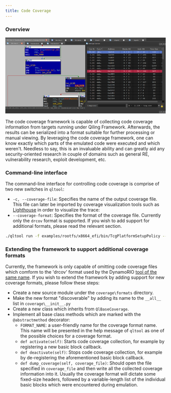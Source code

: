 ```yaml
---
title: Code Coverage
---
```


### Overview

![Code Coverage](img/drcov.png)

The code coverage framework is capable of collecting code coverage information from targets running under Qiling Framework. Afterwards, the results can be serialized into a format suitable for further processing or manual viewing.
By leveraging the code coverage framework, one can know exactly which parts of the emulated code were executed and which weren't. Needless to say, this is an invaluable ability and can greatly aid any security-oriented research in couple of domains such as general RE, vulnerability research, exploit development, etc.

### Command-line interface

The command-line interface for controlling code coverage is comprise of two new switches in `qltool`:

- `-c, --coverage-file`: Specifies the name of the output coverage file. This file can later be imported by coverage visualization tools such as [Lighthouse](https://github.com/gaasedelen/lighthouse) in order to visualize the trace:
- `--coverage-format`: Specifies the format of the coverage file. Currently only the `drcov` format is supported. If you wish to add support for additional formats, please read the relevant section.

```bash
./qltool run -f examples/rootfs/x8664_efi/bin/TcgPlatformSetupPolicy --rootfs examples/rootfs/x8664_efi --coverage-format drcov --coverage-file TcgPlatformSetupPolicy.cov
```

### Extending the framework to support additional coverage formats

Currently, the framework is only capable of omitting code coverage files which comform to the 'drcov' format used by the DynamoRIO [tool of the same name](https://dynamorio.org/dynamorio_docs/page_drcov.html).
If you wish to extend the framework by adding support for new coverage formats, please follow these steps:

- Create a new source module under the `coverage\formats` directory.
- Make the new format "discoverable" by adding its name to the `__all__` list in `coverage\__init__.py`
- Create a new class which inherits from `QlBaseCoverage`.
- Implement all base class methods which are marked with the `@abstractmethod` decorator:
  - `FORMAT_NAME`: a user-friendly name for the coverage format name. This name will be presented in the help message of `qltool` as one of the possible choices for a coverage format.
  - `def activate(self)`: Starts code coverage collection, for example by registering a new basic block callback.
  - `def deactivate(self)`: Stops code coverage collection, for example by de-registering the aforementioned basic block callback.
  - `def dump_coverage(self, coverage_file)`: Should open the file specified in `coverage_file` and then write all the collected coverage information into it. Usually the coverage format will dictate some fixed-size headers, followed by a variable-length list of the individual basic blocks which were encountered during emulation.
